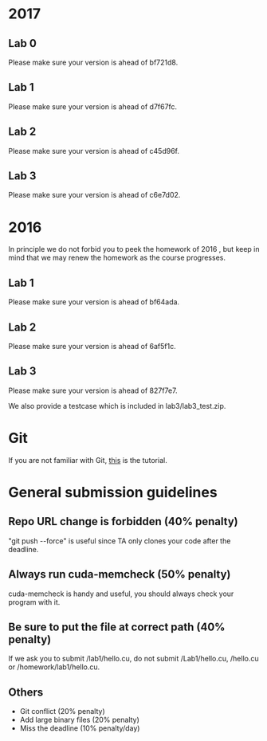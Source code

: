 # 2017
## Lab 0
Please make sure your version is ahead of bf721d8.

## Lab 1
Please make sure your version is ahead of d7f67fc.

## Lab 2
Please make sure your version is ahead of c45d96f.

## Lab 3
Please make sure your version is ahead of c6e7d02.

# 2016
In principle we do not forbid you to peek the homework of 2016
, but keep in mind that we may renew the homework as the course progresses.

## Lab 1
Please make sure your version is ahead of bf64ada.

## Lab 2
Please make sure your version is ahead of 6af5f1c.

## Lab 3
Please make sure your version is ahead of 827f7e7.

We also provide a testcase which is included in lab3/lab3\_test.zip.

# Git
If you are not familiar with Git, [this](http://backlogtool.com/git-guide/tw/intro/intro1_1.html) is the tutorial.

# General submission guidelines

## Repo URL change is forbidden (40% penalty)
"git push --force" is useful since TA only clones your code after the deadline.

## Always run cuda-memcheck (50% penalty)
cuda-memcheck is handy and useful, you should always check your program with it.

## Be sure to put the file at correct path (40% penalty)
If we ask you to submit /lab1/hello.cu, do not submit /Lab1/hello.cu, /hello.cu or /homework/lab1/hello.cu.

## Others
* Git conflict (20% penalty)
* Add large binary files (20% penalty)
* Miss the deadline (10% penalty/day)
